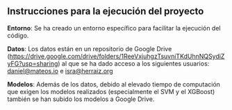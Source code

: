 ## Instrucciones para la ejecución del proyecto ##

**Entorno**: Se ha creado un entorno específico para facilitar la ejecución del código.

**Datos**: Los datos están en un repositorio de Google Drive (https://drive.google.com/drive/folders/1ReeVxjuhgzTsuvniTKdUhnNQSydiZyFG?usp=sharing) al que se ha dado acceso a los siguientes usuarios: daniel@mateos.io e isra@herraiz.org

**Modelos**: Además de los datos, debido al elevado tiempo de computación que exigen los modelos realizados (especialmente el SVM y el XGBoost) también se han subido los modelos a Google Drive.
